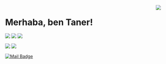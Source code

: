 <img align='right' src="https://github-readme-stats.vercel.app/api?username=tsuleyman&show_icons=true">

# Merhaba, ben Taner! 


[![](https://img.shields.io/twitter/follow/TSleyman1?style=social)](https://www.twitter.com/TSleyman1)
[![](https://img.shields.io/github/followers/tsuleyman?style=social)](https://www.github.com/tsuleyman)
[![](https://img.shields.io/kaggle/followers/tsleyman?style=social)](https://www.kaggle.com/tanersleyman)


[![](https://img.shields.io/badge/twitter-%231DA1F2.svg?&style=for-the-badge&logo=twitter&logoColor=white)](https://www.twitter.com/TSlyman1)
[![](https://img.shields.io/badge/linkedin-%230077B5.svg?&style=for-the-badge&logo=linkedin&logoColor=white)](https://www.linkedin.com/in/tsuleyman/)

[![Mail Badge](https://img.shields.io/badge/taner.suleyman@gmail.com-c14438?style=for-the-badge&logo=Gmail&logoColor=white&link=mailto:taner.suleyman@gmail.com)](mailto:taner.suleyman@gmail.com)


